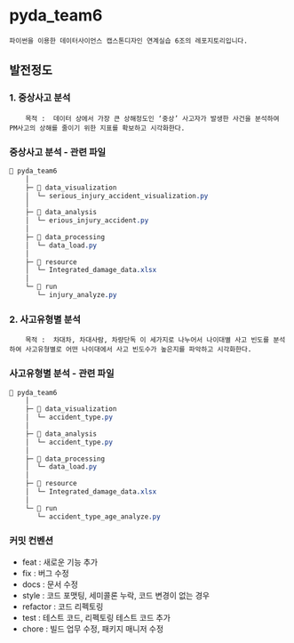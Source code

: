 # pyda_team6 
    파이썬을 이용한 데이터사이언스 캡스톤디자인 연계실습 6조의 레포지토리입니다.
## 발전정도 
### 1. 중상사고 분석
        목적 :  데이터 상에서 가장 큰 상해정도인 ‘중상’ 사고자가 발생한 사건을 분석하여 PM사고의 상해를 줄이기 위한 지표를 확보하고 시각화한다.
### 중상사고 분석 - 관련 파일 
```css
📂 pyda_team6 
    │
    ├─ 📂 data_visualization
    │  └─ serious_injury_accident_visualization.py
    │
    ├─ 📂 data_analysis
    │  └─ erious_injury_accident.py 
    │
    ├─ 📂 data_processing 
    │  └─ data_load.py
    │
    ├─ 📂 resource 
    │  └─ Integrated_damage_data.xlsx    
    │
    └─ 📂 run
       └─ injury_analyze.py
```
### 2. 사고유형별 분석
        목적 :  차대차, 차대사람, 차량단독 이 세가지로 나누어서 나이대별 사고 빈도를 분석하여 사고유형별로 어떤 나이대에서 사고 빈도수가 높은지를 파악하고 시각화한다.
### 사고유형별 분석 - 관련 파일 
```css
📂 pyda_team6 
    │
    ├─ 📂 data_visualization
    │  └─ accident_type.py
    │  
    ├─ 📂 data_analysis
    │  └─ accident_type.py 
    │
    ├─ 📂 data_processing 
    │  └─ data_load.py
    │
    ├─ 📂 resource 
    │  └─ Integrated_damage_data.xlsx    
    │
    └─ 📂 run
       └─ accident_type_age_analyze.py
```
### 커밋 컨벤션

- feat : 새로운 기능 추가
- fix : 버그 수정
- docs : 문서 수정
- style : 코드 포맷팅, 세미콜론 누락, 코드 변경이 없는 경우
- refactor : 코드 리펙토링
- test : 테스트 코드, 리펙토링 테스트 코드 추가
- chore : 빌드 업무 수정, 패키지 매니저 수정


